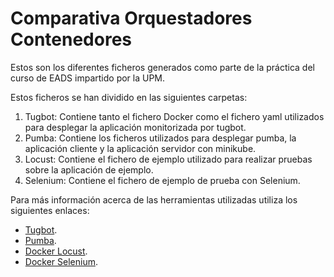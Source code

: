 # Comparativa Orquestadores Contenedores 

Estos son los diferentes ficheros generados como parte de la práctica
del curso de EADS impartido por la UPM.

Estos ficheros se han dividido en las siguientes carpetas:

1. Tugbot: Contiene tanto el fichero Docker como el fichero yaml utilizados para desplegar la aplicación monitorizada por tugbot.
2. Pumba: Contiene los ficheros utilizados para desplegar pumba, la aplicación cliente y la aplicación servidor con minikube.
3. Locust: Contiene el fichero de ejemplo utilizado para realizar pruebas sobre la aplicación de ejemplo.
4. Selenium: Contiene el fichero de ejemplo de prueba con Selenium.

Para más información acerca de las herramientas utilizadas utiliza los siguientes enlaces:

- [Tugbot](https://github.com/gaia-docker/tugbot).
- [Pumba](https://github.com/gaia-adm/pumba).
- [Docker Locust](https://github.com/ryandub/docker-locust).
- [Docker Selenium](https://github.com/SeleniumHQ/docker-selenium).
